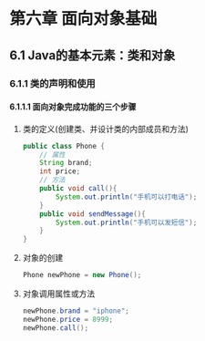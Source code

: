 # 第六章 面向对象基础

## 6.1 Java的基本元素：类和对象

### 6.1.1 类的声明和使用

#### 6.1.1.1 面向对象完成功能的三个步骤

1. 类的定义(创建类、并设计类的内部成员和方法)

   ```java
   public class Phone {
       // 属性
       String brand;
       int price;
       // 方法
       public void call(){
           System.out.println("手机可以打电话");
       }
       public void sendMessage(){
           System.out.println("手机可以发短信");
       }
   }
   ```

   

1. 对象的创建

   ```java
   Phone newPhone = new Phone();
   ```

   

1. 对象调用属性或方法

   ```java
   newPhone.brand = "iphone";
   newPhone.price = 8999;
   newPhone.call();
   ```

   